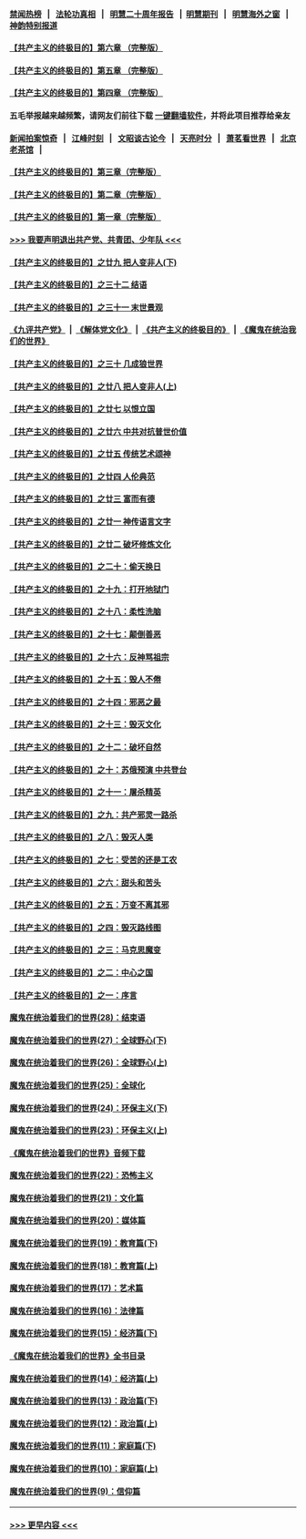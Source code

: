 #### [禁闻热榜](热点新闻.md?=0)  &nbsp;&nbsp;|&nbsp;&nbsp; [法轮功真相](https://github.com/gfw-breaker/truth/blob/master/README.md?=0) &nbsp;&nbsp;|&nbsp;&nbsp; [明慧二十周年报告](https://github.com/gfw-breaker/mh-reports/blob/master/README.md?=0) &nbsp;&nbsp;|&nbsp;&nbsp;[明慧期刊](https://github.com/gfw-breaker/mh-qikan) &nbsp;&nbsp;|&nbsp;&nbsp; [明慧海外之窗](https://github.com/gfw-breaker/mh-news/blob/master/README.md?=0) &nbsp;&nbsp;|&nbsp;&nbsp; [神韵特别报道](https://github.com/gfw-breaker/mh-news/blob/master/shenyun.md?=0)
#### [【共产主义的终极目的】第六章 （完整版）](../pages/nsc422/n11428913.md?t=02232031) 
#### [【共产主义的终极目的】第五章 （完整版）](../pages/nsc422/n11428912.md?t=02232031) 
#### [【共产主义的终极目的】第四章 （完整版）](../pages/nsc422/n11428907.md?t=02232031) 
#### 五毛举报越来越频繁，请网友们前往下载 [一键翻墙软件](https://github.com/gfw-breaker/ssr-accounts)，并将此项目推荐给亲友
#### [新闻拍案惊奇](https://github.com/gfw-breaker/banned-news/blob/master/pages/link4.md) &nbsp;&nbsp;|&nbsp;&nbsp; [江峰时刻](https://github.com/gfw-breaker/banned-news/blob/master/pages/link4.md) &nbsp;&nbsp;|&nbsp;&nbsp; [文昭谈古论今](https://github.com/gfw-breaker/banned-news/blob/master/pages/link4.md) &nbsp;&nbsp;|&nbsp;&nbsp; [天亮时分](https://github.com/gfw-breaker/banned-news/blob/master/pages/link4.md) &nbsp;&nbsp;|&nbsp;&nbsp; [萧茗看世界](https://github.com/gfw-breaker/banned-news/blob/master/pages/link4.md) &nbsp;&nbsp;|&nbsp;&nbsp; [北京老茶馆](https://github.com/gfw-breaker/banned-news/blob/master/pages/link4.md) &nbsp;&nbsp;|&nbsp;&nbsp; 
#### [【共产主义的终极目的】第三章（完整版）](../pages/nsc422/n11428848.md?t=02232031) 
#### [【共产主义的终极目的】第二章（完整版）](../pages/nsc422/n11428831.md?t=02232031) 
#### [【共产主义的终极目的】第一章（完整版）](../pages/nsc422/n11417651.md?t=02232031) 
#### [>>> 我要声明退出共产党、共青团、少年队 <<<](https://github.com/begood0513/goodnews/blob/master/quit/letter.md) 
#### [【共产主义的终极目的】之廿九 把人变非人(下)](../pages/nsc422/n11344140.md?t=02232031) 
#### [【共产主义的终极目的】之三十二 结语](../pages/nsc422/n11360535.md?t=02232031) 
#### [【共产主义的终极目的】之三十一 末世景观](../pages/nsc422/n11351129.md?t=02232031) 
#### [《九评共产党》](https://github.com/begood0513/9ping.md/blob/master/README.md) &nbsp;|&nbsp; [《解体党文化》](../../../../jtdwh.md/blob/master/README.md)  &nbsp;|&nbsp; [《共产主义的终极目的》](../../../../gczydzjmd.md/blob/master/README.md) &nbsp;|&nbsp; [《魔鬼在统治我们的世界》](../../../../mgztzwmdsj.md/blob/master/README.md) 
#### [【共产主义的终极目的】之三十 几成狼世界](../pages/nsc422/n11348280.md?t=02232031) 
#### [【共产主义的终极目的】之廿八 把人变非人(上)](../pages/nsc422/n11340492.md?t=02232031) 
#### [【共产主义的终极目的】之廿七 以恨立国](../pages/nsc422/n11336944.md?t=02232031) 
#### [【共产主义的终极目的】之廿六 中共对抗普世价值](../pages/nsc422/n11324785.md?t=02232031) 
#### [【共产主义的终极目的】之廿五 传统艺术颂神](../pages/nsc422/n11296396.md?t=02232031) 
#### [【共产主义的终极目的】之廿四 人伦典范](../pages/nsc422/n11296397.md?t=02232031) 
#### [【共产主义的终极目的】之廿三 富而有德](../pages/nsc422/n11283598.md?t=02232031) 
#### [【共产主义的终极目的】之廿一 神传语言文字](../pages/nsc422/n11263265.md?t=02232031) 
#### [【共产主义的终极目的】之廿二 破坏修炼文化](../pages/nsc422/n11245728.md?t=02232031) 
#### [【共产主义的终极目的】之二十：偷天换日](../pages/nsc422/n11238846.md?t=02232031) 
#### [【共产主义的终极目的】之十九：打开地狱门](../pages/nsc422/n11206376.md?t=02232031) 
#### [【共产主义的终极目的】之十八：柔性洗脑](../pages/nsc422/n11199994.md?t=02232031) 
#### [【共产主义的终极目的】之十七：颠倒善恶](../pages/nsc422/n11179782.md?t=02232031) 
#### [【共产主义的终极目的】之十六：反神骂祖宗](../pages/nsc422/n11166798.md?t=02232031) 
#### [【共产主义的终极目的】之十五：毁人不倦](../pages/nsc422/n11166792.md?t=02232031) 
#### [【共产主义的终极目的】之十四：邪恶之最](../pages/nsc422/n11150249.md?t=02232031) 
#### [【共产主义的终极目的】之十三：毁灭文化](../pages/nsc422/n11135227.md?t=02232031) 
#### [【共产主义的终极目的】之十二：破坏自然](../pages/nsc422/n11135214.md?t=02232031) 
#### [【共产主义的终极目的】之十：苏俄预演 中共登台](../pages/nsc422/n11118424.md?t=02232031) 
#### [【共产主义的终极目的】之十一：屠杀精英](../pages/nsc422/n11118442.md?t=02232031) 
#### [【共产主义的终极目的】之九：共产邪灵一路杀](../pages/nsc422/n11114139.md?t=02232031) 
#### [【共产主义的终极目的】之八：毁灭人类](../pages/nsc422/n11108503.md?t=02232031) 
#### [【共产主义的终极目的】之七：受苦的还是工农](../pages/nsc422/n11101809.md?t=02232031) 
#### [【共产主义的终极目的】之六：甜头和苦头](../pages/nsc422/n11096971.md?t=02232031) 
#### [【共产主义的终极目的】之五：万变不离其邪](../pages/nsc422/n11091285.md?t=02232031) 
#### [【共产主义的终极目的】之四：毁灭路线图](../pages/nsc422/n11086284.md?t=02232031) 
#### [【共产主义的终极目的】之三：马克思魔变](../pages/nsc422/n11061941.md?t=02232031) 
#### [【共产主义的终极目的】之二：中心之国](../pages/nsc422/n11047728.md?t=02232031) 
#### [【共产主义的终极目的】之一：序言](../pages/nsc422/n11086077.md?t=02232031) 
#### [魔鬼在统治着我们的世界(28)：结束语](../pages/nsc422/n10936246.md?t=02232031) 
#### [魔鬼在统治着我们的世界(27)：全球野心(下)](../pages/nsc422/n10928319.md?t=02232031) 
#### [魔鬼在统治着我们的世界(26)：全球野心(上)](../pages/nsc422/n10900318.md?t=02232031) 
#### [魔鬼在统治着我们的世界(25)：全球化](../pages/nsc422/n10788205.md?t=02232031) 
#### [魔鬼在统治着我们的世界(24)：环保主义(下)](../pages/nsc422/n10695307.md?t=02232031) 
#### [魔鬼在统治着我们的世界(23)：环保主义(上)](../pages/nsc422/n10688613.md?t=02232031) 
#### [《魔鬼在统治着我们的世界》音频下载](../pages/nsc422/n10635553.md?t=02232031) 
#### [魔鬼在统治着我们的世界(22)：恐怖主义](../pages/nsc422/n10614727.md?t=02232031) 
#### [魔鬼在统治着我们的世界(21)：文化篇](../pages/nsc422/n10597706.md?t=02232031) 
#### [魔鬼在统治着我们的世界(20)：媒体篇](../pages/nsc422/n10586579.md?t=02232031) 
#### [魔鬼在统治着我们的世界(19)：教育篇(下)](../pages/nsc422/n10564808.md?t=02232031) 
#### [魔鬼在统治着我们的世界(18)：教育篇(上)](../pages/nsc422/n10526970.md?t=02232031) 
#### [魔鬼在统治着我们的世界(17)：艺术篇](../pages/nsc422/n10499093.md?t=02232031) 
#### [魔鬼在统治着我们的世界(16)：法律篇](../pages/nsc422/n10485969.md?t=02232031) 
#### [魔鬼在统治着我们的世界(15)：经济篇(下)](../pages/nsc422/n10469975.md?t=02232031) 
#### [《魔鬼在统治着我们的世界》全书目录](../pages/nsc422/n10464261.md?t=02232031) 
#### [魔鬼在统治着我们的世界(14)：经济篇(上)](../pages/nsc422/n10457370.md?t=02232031) 
#### [魔鬼在统治着我们的世界(13)：政治篇(下)](../pages/nsc422/n10448270.md?t=02232031) 
#### [魔鬼在统治着我们的世界(12)：政治篇(上)](../pages/nsc422/n10444576.md?t=02232031) 
#### [魔鬼在统治着我们的世界(11)：家庭篇(下)](../pages/nsc422/n10440961.md?t=02232031) 
#### [魔鬼在统治着我们的世界(10)：家庭篇(上)](../pages/nsc422/n10435448.md?t=02232031) 
#### [魔鬼在统治着我们的世界(9)：信仰篇](../pages/nsc422/n10432159.md?t=02232031) 

----
#### [ >>> 更早内容 <<< ](../indexes/nsc422-earlier.md)
